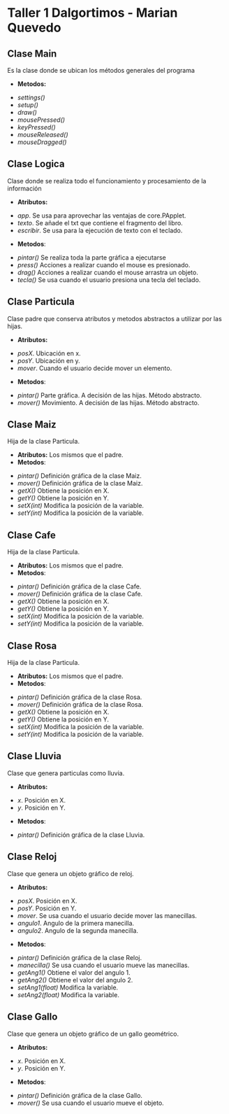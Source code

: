 # Taller 1 Dalgortimos - Marian Quevedo

## Clase Main
Es la clase donde se ubican los métodos generales del programa
* **Metodos:**
- *settings()* 
- *setup()* 
- *draw()*
- *mousePressed()*
- *keyPressed()*
- *mouseReleased()*
- *mouseDragged()*

## Clase Logica
Clase donde se realiza todo el funcionamiento y procesamiento de la información
* **Atributos:**
- *app*. Se usa para aprovechar las ventajas de core.PApplet.
- *texto*. Se añade el txt que contiene el fragmento del libro. 
- *escribir*. Se usa para la ejecución de texto con el teclado.
* **Metodos**:
- *pintar()* Se realiza toda la parte gráfica a ejecutarse
- *press()* Acciones a realizar cuando el mouse es presionado.
- *drag()* Acciones a realizar cuando el mouse arrastra un objeto.
- *tecla()* Se usa cuando el usuario presiona una tecla del teclado.

## Clase Particula
Clase padre que conserva atributos y metodos abstractos a utilizar por las hijas. 
* **Atributos:**
- *posX*. Ubicación en x.
- *posY*. Ubicación en y.
- *mover*. Cuando el usuario decide mover un elemento.
* **Metodos**:
- *pintar()* Parte gráfica. A decisión de las hijas. Método abstracto.
- *mover()* Movimiento. A decisión de las hijas. Método abstracto.

## Clase Maiz
Hija de la clase Particula.
* **Atributos:**
Los mismos que el padre.
* **Metodos**:
- *pintar()* Definición gráfica de la clase Maiz.
- *mover()* Definición gráfica de la clase Maiz.
- *getX()* Obtiene la posición en X.
- *getY()* Obtiene la posición en Y.
- *setX(int)* Modifica la posición de la variable.
- *setY(int)* Modifica la posición de la variable.

## Clase Cafe
Hija de la clase Particula.
* **Atributos:**
Los mismos que el padre.
* **Metodos**:
- *pintar()* Definición gráfica de la clase Cafe.
- *mover()* Definición gráfica de la clase Cafe.
- *getX()* Obtiene la posición en X.
- *getY()* Obtiene la posición en Y.
- *setX(int)* Modifica la posición de la variable.
- *setY(int)* Modifica la posición de la variable.

## Clase Rosa
Hija de la clase Particula.
* **Atributos:**
Los mismos que el padre.
* **Metodos**:
- *pintar()* Definición gráfica de la clase Rosa.
- *mover()* Definición gráfica de la clase Rosa.
- *getX()* Obtiene la posición en X.
- *getY()* Obtiene la posición en Y.
- *setX(int)* Modifica la posición de la variable.
- *setY(int)* Modifica la posición de la variable.

## Clase Lluvia
Clase que genera particulas como lluvia.
* **Atributos:**
- *x*. Posición en X.
- *y*. Posición en Y.
* **Metodos**:
- *pintar()* Definición gráfica de la clase Lluvia.

## Clase Reloj
Clase que genera un objeto gráfico de reloj.
* **Atributos:**
- *posX*. Posición en X.
- *posY*. Posición en Y.
- *mover*. Se usa cuando el usuario decide mover las manecillas.
- *angulo1*. Angulo de la primera manecilla.
- *angulo2*. Angulo de la segunda manecilla.
* **Metodos**:
- *pintar()* Definición gráfica de la clase Reloj.
- *manecilla()* Se usa cuando el usuario mueve las manecillas.
- *getAng1()* Obtiene el valor del angulo 1.
- *getAng2()* Obtiene el valor del angulo 2.
- *setAng1(float)* Modifica la variable.
- *setAng2(float)* Modifica la variable.

## Clase Gallo
Clase que genera un objeto gráfico de un gallo geométrico.
* **Atributos:**
- *x*. Posición en X.
- *y*. Posición en Y.
* **Metodos**:
- *pintar()* Definición gráfica de la clase Gallo.
- *mover()* Se usa cuando el usuario mueve el objeto.


